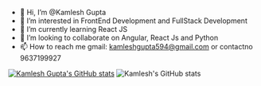 - 👋 Hi, I’m @Kamlesh Gupta
- 👀 I’m interested in FrontEnd Development and FullStack Development
- 🌱 I’m currently learning React JS
- 💞️ I’m looking to collaborate on Angular, React Js and Python
- 📫 How to reach me gmail: kamleshgupta594@gmail.com or contactno 9637199927

<!---
kamleah/kamleah is a ✨ special ✨ repository because its `README.md` (this file) appears on your GitHub profile.
You can click the Preview link to take a look at your changes.
--->
[![Kamlesh Gupta's GitHub stats](https://github-readme-stats.vercel.app/api?username=kamleah)](https://github.com/anuraghazra/github-readme-stats)
![Kamlesh's GitHub stats](https://github-readme-stats.vercel.app/api?username=kamleah&show_icons=true&theme=radical)

